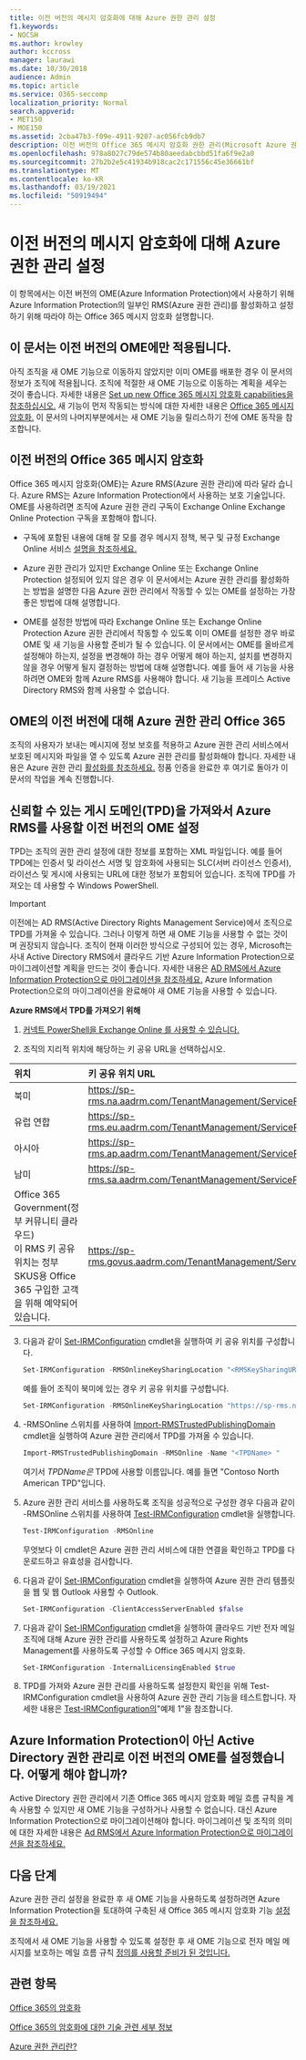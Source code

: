 ```yaml
---
title: 이전 버전의 메시지 암호화에 대해 Azure 권한 관리 설정
f1.keywords:
- NOCSH
ms.author: krowley
author: kccross
manager: laurawi
ms.date: 10/30/2018
audience: Admin
ms.topic: article
ms.service: O365-seccomp
localization_priority: Normal
search.appverid:
- MET150
- MOE150
ms.assetid: 2cba47b3-f09e-4911-9207-ac056fcb9db7
description: 이전 버전의 Office 365 메시지 암호화 권한 관리(Microsoft Azure 권한 관리)에 따라 Windows Azure Active Directory 있습니다.
ms.openlocfilehash: 978a8027c79de574b80aeedabcbbd51fa6f9e2a0
ms.sourcegitcommit: 27b2b2e5c41934b918cac2c171556c45e36661bf
ms.translationtype: MT
ms.contentlocale: ko-KR
ms.lasthandoff: 03/19/2021
ms.locfileid: "50919494"
---
```

# <a name="set-up-azure-rights-management-for-the-previous-version-of-message-encryption"></a>이전 버전의 메시지 암호화에 대해 Azure 권한 관리 설정

이 항목에서는 이전 버전의 OME(Azure Information Protection)에서 사용하기 위해 Azure Information Protection의 일부인 RMS(Azure 권한 관리)를 활성화하고 설정하기 위해 따라야 하는 Office 365 메시지 암호화 설명합니다.

## <a name="this-article-only-applies-to-the-previous-version-of-ome"></a>이 문서는 이전 버전의 OME에만 적용됩니다.

아직 조직을 새 OME 기능으로 이동하지 않았지만 이미 OME를 배포한 경우 이 문서의 정보가 조직에 적용됩니다. 조직에 적절한 새 OME 기능으로 이동하는 계획을 세우는 것이 좋습니다. 자세한 내용은 [Set up new Office 365 메시지 암호화 capabilities을 참조하십시오.](set-up-new-message-encryption-capabilities.md) 새 기능이 먼저 작동되는 방식에 대한 자세한 내용은 [Office 365 메시지 암호화.](ome.md) 이 문서의 나머지부분에서는 새 OME 기능을 릴리스하기 전에 OME 동작을 참조합니다.

## <a name="prerequisites-for-using-the-previous-version-of-office-365-message-encryption"></a>이전 버전의 Office 365 메시지 암호화
<a name="warmprereqs"> </a>

Office 365 메시지 암호화(OME)는 Azure RMS(Azure 권한 관리)에 따라 달라 습니다. Azure RMS는 Azure Information Protection에서 사용하는 보호 기술입니다. OME를 사용하려면 조직에 Azure 권한 관리 구독이 Exchange Online Exchange Online Protection 구독을 포함해야 합니다.
  
- 구독에 포함된 내용에 대해 잘 모를 경우 메시지 정책, 복구 및 규정 Exchange Online 서비스 [설명을 참조하세요.](/office365/servicedescriptions/exchange-online-service-description/message-policy-and-compliance)

- Azure 권한 관리가 있지만 Exchange Online 또는 Exchange Online Protection 설정되어 있지 않은 경우 이 문서에서는 Azure 권한 관리를 활성화하는 방법을 설명한 다음 Azure 권한 관리에서 작동할 수 있는 OME를 설정하는 가장 좋은 방법에 대해 설명합니다.

- OME를 설정한 방법에 따라 Exchange Online 또는 Exchange Online Protection Azure 권한 관리에서 작동할 수 있도록 이미 OME를 설정한 경우 바로 OME 및 새 기능을 사용할 준비가 될 수 있습니다. 이 문서에서는 OME를 올바르게 설정해야 하는지, 설정을 변경해야 하는 경우 어떻게 해야 하는지, 설치를 변경하지 않을 경우 어떻게 될지 결정하는 방법에 대해 설명합니다. 예를 들어 새 기능을 사용하려면 OME와 함께 Azure RMS를 사용해야 합니다. 새 기능을 프레미스 Active Directory RMS와 함께 사용할 수 없습니다.

## <a name="activate-azure-rights-management-for--the-previous-version-of-ome-in-office-365"></a>OME의 이전 버전에 대해 Azure 권한 관리 Office 365

조직의 사용자가 보내는 메시지에 정보 보호를 적용하고 Azure 권한 관리 서비스에서 보호된 메시지와 파일을 열 수 있도록 Azure 권한 관리를 활성화해야 합니다. 자세한 내용은 Azure 권한 관리 [활성화를 참조하세요.](/azure/information-protection/activate-service) 정품 인증을 완료한 후 여기로 돌아가 이 문서의 작업을 계속 진행합니다.
  
## <a name="set-up-the-previous-version-of-ome-to-use-azure-rms-by-importing-trusted-publishing-domains-tpds"></a>신뢰할 수 있는 게시 도메인(TPD)을 가져와서 Azure RMS를 사용할 이전 버전의 OME 설정

TPD는 조직의 권한 관리 설정에 대한 정보를 포함하는 XML 파일입니다. 예를 들어 TPD에는 인증서 및 라이선스 서명 및 암호화에 사용되는 SLC(서버 라이선스 인증서), 라이선스 및 게시에 사용되는 URL에 대한 정보가 포함되어 있습니다. 조직에 TPD를 가져오는 데 사용할 수 Windows PowerShell.
  
> [!IMPORTANT]
> 이전에는 AD RMS(Active Directory Rights Management Service)에서 조직으로 TPD를 가져올 수 있습니다. 그러나 이렇게 하면 새 OME 기능을 사용할 수 없는 것이 며 권장되지 않습니다. 조직이 현재 이러한 방식으로 구성되어 있는 경우, Microsoft는 사내 Active Directory RMS에서 클라우드 기반 Azure Information Protection으로 마이그레이션할 계획을 만드는 것이 좋습니다. 자세한 내용은 [AD RMS에서 Azure Information Protection으로 마이그레이션을 참조하세요.](/information-protection/plan-design/migrate-from-ad-rms-to-azure-rms) Azure Information Protection으로의 마이그레이션을 완료해야 새 OME 기능을 사용할 수 있습니다.
  
 **Azure RMS에서 TPD를 가져오기 위해**
  
1. [커넥트 PowerShell을 Exchange Online 를 사용할 수 있습니다.](/powershell/exchange/connect-to-exchange-online-powershell)

2. 조직의 지리적 위치에 해당하는 키 공유 URL을 선택하십시오.

|**위치**|**키 공유 위치 URL**|
|:-----|:-----|
|북미  <br/> |https://sp-rms.na.aadrm.com/TenantManagement/ServicePartner.svc  <br/> |
|유럽 연합  <br/> |https://sp-rms.eu.aadrm.com/TenantManagement/ServicePartner.svc  <br/> |
|아시아  <br/> |https://sp-rms.ap.aadrm.com/TenantManagement/ServicePartner.svc  <br/> |
|남미  <br/> |https://sp-rms.sa.aadrm.com/TenantManagement/ServicePartner.svc  <br/> |
|Office 365 Government(정부 커뮤니티 클라우드)  <br/> 이 RMS 키 공유 위치는 정부 SKUS용 Office 365 구입한 고객을 위해 예약되어 있습니다.  <br/> |https://sp-rms.govus.aadrm.com/TenantManagement/ServicePartner.svc  <br/> |
  
3. 다음과 같이 [Set-IRMConfiguration](/powershell/module/exchange/set-irmconfiguration) cmdlet을 실행하여 키 공유 위치를 구성합니다. 

   ```powershell
   Set-IRMConfiguration -RMSOnlineKeySharingLocation "<RMSKeySharingURL >"
   ```
  
   예를 들어 조직이 북미에 있는 경우 키 공유 위치를 구성합니다.

   ```powershell
   Set-IRMConfiguration -RMSOnlineKeySharingLocation "https://sp-rms.na.aadrm.com/TenantManagement/ServicePartner.svc"
   ```

4. -RMSOnline 스위치를 사용하여 [Import-RMSTrustedPublishingDomain](/powershell/module/exchange/import-rmstrustedpublishingdomain) cmdlet을 실행하여 Azure 권한 관리에서 TPD를 가져올 수 있습니다. 

   ```powershell
   Import-RMSTrustedPublishingDomain -RMSOnline -Name "<TPDName> "
   ```

   여기서  *TPDName은*  TPD에 사용할 이름입니다. 예를 들면 "Contoso North American TPD"입니다. 

5. Azure 권한 관리 서비스를 사용하도록 조직을 성공적으로 구성한 경우 다음과 같이 -RMSOnline 스위치를 사용하여 [Test-IRMConfiguration](/powershell/module/exchange/test-irmconfiguration) cmdlet을 실행합니다.

   ```powershell
   Test-IRMConfiguration -RMSOnline
   ```

   무엇보다 이 cmdlet은 Azure 권한 관리 서비스에 대한 연결을 확인하고 TPD를 다운로드하고 유효성을 검사합니다.

6. 다음과 같이 [Set-IRMConfiguration](/powershell/module/exchange/set-irmconfiguration) cmdlet을 실행하여 Azure 권한 관리 템플릿을 웹 및 웹 Outlook 사용할 수 Outlook. 

   ```powershell
   Set-IRMConfiguration -ClientAccessServerEnabled $false
   ```

7. 다음과 같이 [Set-IRMConfiguration](/powershell/module/exchange/set-irmconfiguration) cmdlet을 실행하여 클라우드 기반 전자 메일 조직에 대해 Azure 권한 관리를 사용하도록 설정하고 Azure Rights Management를 사용하도록 구성할 수 Office 365 메시지 암호화.

   ```powershell
   Set-IRMConfiguration -InternalLicensingEnabled $true
   ```

8. TPD를 가져와 Azure 권한 관리를 사용하도록 설정한지 확인을 위해 Test-IRMConfiguration cmdlet을 사용하여 Azure 권한 관리 기능을 테스트합니다. 자세한 내용은 [Test-IRMConfiguration의](/powershell/module/exchange/test-irmconfiguration)"예제 1"을 참조합니다.

## <a name="i-have-the-previous-version-of-ome-set-up-with-active-directory-rights-management-not-azure-information-protection-what-do-i-do"></a>Azure Information Protection이 아닌 Active Directory 권한 관리로 이전 버전의 OME를 설정했습니다. 어떻게 해야 합니까?
<a name="importTPDs"> </a>

Active Directory 권한 관리에서 기존 Office 365 메시지 암호화 메일 흐름 규칙을 계속 사용할 수 있지만 새 OME 기능을 구성하거나 사용할 수 없습니다. 대신 Azure Information Protection으로 마이그레이션해야 합니다. 마이그레이션 및 조직의 의미에 대한 자세한 내용은 [Ad RMS에서 Azure Information Protection으로 마이그레이션을 참조하세요.](/information-protection/deploy-use/prepare-environment-adrms)
  
## <a name="next-steps"></a>다음 단계
<a name="importTPDs"> </a>

Azure 권한 관리 설정을 완료한 후 새 OME 기능을 사용하도록 설정하려면 Azure Information Protection을 토대하여 구축된 새 Office 365 메시지 암호화 기능 [설정을 참조하세요.](./set-up-new-message-encryption-capabilities.md)
  
조직에서 새 OME 기능을 사용할 수 있도록 설정한 후 새 OME 기능으로 전자 메일 메시지를 보호하는 메일 흐름 규칙 [정의를 사용할 준비가 된 것입니다.](define-mail-flow-rules-to-encrypt-email.md)
  
## <a name="related-topics"></a>관련 항목
<a name="importTPDs"> </a>

[Office 365의 암호화](encryption.md)
  
[Office 365의 암호화에 대한 기술 관련 세부 정보](technical-reference-details-about-encryption.md)
  
[Azure 권한 관리란?](/information-protection/understand-explore/what-is-azure-rms)